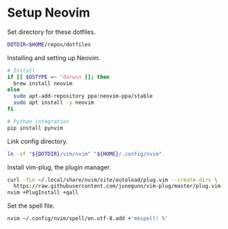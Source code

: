 Setup Neovim
============

Set directory for these dotfiles.

```bash
DOTDIR=$HOME/repos/dotfiles
```

Installing and setting up Neovim.

```bash
# Install
if [[ $OSTYPE =~ ^darwin ]]; then
  brew install neovim
else
  sudo apt-add-repository ppa:neovim-ppa/stable
  sudo apt install -y neovim
fi

# Python integration
pip install pynvim
```

Link config directory.

```bash
ln -sf "${DOTDIR}/vim/nvim" "${HOME}/.config/nvim"
```

Install vim-plug, the plugin manager.

```bash
curl -fLo ~/.local/share/nvim/site/autoload/plug.vim --create-dirs \
  https://raw.githubusercontent.com/junegunn/vim-plug/master/plug.vim
nvim +PlugInstall +qall
```

Set the spell file.

```bash
nvim ~/.config/nvim/spell/en.utf-8.add +'mkspell! %'
```
